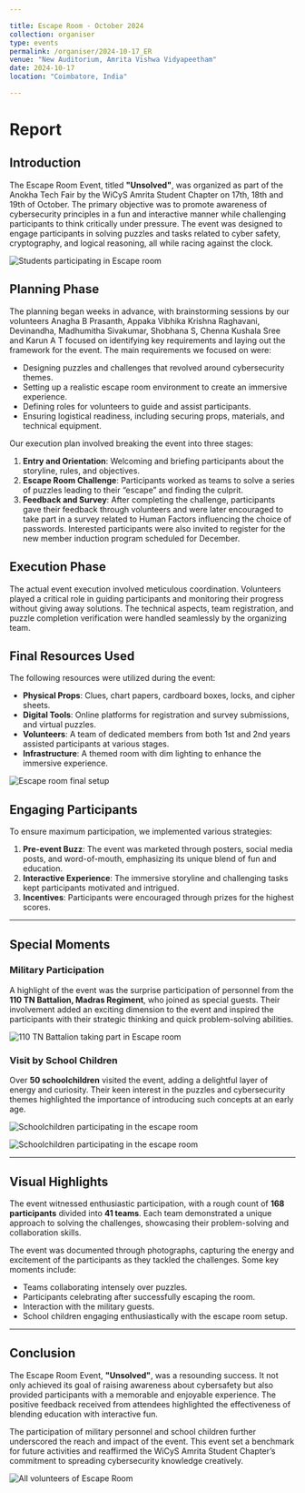 ```yaml
---

title: Escape Room - October 2024
collection: organiser
type: events
permalink: /organiser/2024-10-17_ER
venue: "New Auditorium, Amrita Vishwa Vidyapeetham"
date: 2024-10-17
location: "Coimbatore, India"

---
```


# Report

## Introduction
The Escape Room Event, titled **"Unsolved"**, was organized as part of the Anokha Tech Fair by the WiCyS Amrita Student Chapter on 17th, 18th and 19th of October. The primary objective was to promote awareness of cybersecurity principles in a fun and interactive manner while challenging participants to think critically under pressure. The event was designed to engage participants in solving puzzles and tasks related to cyber safety, cryptography, and logical reasoning, all while racing against the clock.

![Students participating in Escape room](../images/ER_OCT_2024_play.HEIC)




## Planning Phase
The planning began weeks in advance, with brainstorming sessions by our volunteers Anagha B Prasanth, Appaka Vibhika Krishna Raghavani, Devinandha, Madhumitha Sivakumar, Shobhana S, Chenna Kushala Sree and Karun A T focused on identifying key requirements and laying out the framework for the event. The main requirements we focused on were:
- Designing puzzles and challenges that revolved around cybersecurity themes.
- Setting up a realistic escape room environment to create an immersive experience.
- Defining roles for volunteers to guide and assist participants.
- Ensuring logistical readiness, including securing props, materials, and technical equipment.

Our execution plan involved breaking the event into three stages:
1. **Entry and Orientation**: Welcoming and briefing participants about the storyline, rules, and objectives.
2. **Escape Room Challenge**: Participants worked as teams to solve a series of puzzles leading to their “escape” and finding the culprit.
3. **Feedback and Survey**: After completing the challenge, participants gave their feedback through volunteers and were later encouraged to take part in a survey related to Human Factors influencing the choice of passwords. Interested participants were also invited to register for the new member induction program scheduled for December.



## Execution Phase
The actual event execution involved meticulous coordination. Volunteers played a critical role in guiding participants and monitoring their progress without giving away solutions. The technical aspects, team registration, and puzzle completion verification were handled seamlessly by the organizing team.



## Final Resources Used
The following resources were utilized during the event:
- **Physical Props**: Clues, chart papers, cardboard boxes, locks, and cipher sheets.
- **Digital Tools**: Online platforms for registration and survey submissions, and virtual puzzles.
- **Volunteers**: A team of dedicated members from both 1st and 2nd years assisted participants at various stages.
- **Infrastructure**: A themed room with dim lighting to enhance the immersive experience.

![Escape room final setup](../images/ER_OCT_2024_room.HEIC)

## Engaging Participants
To ensure maximum participation, we implemented various strategies:
1. **Pre-event Buzz**: The event was marketed through posters, social media posts, and word-of-mouth, emphasizing its unique blend of fun and education.
2. **Interactive Experience**: The immersive storyline and challenging tasks kept participants motivated and intrigued.
3. **Incentives**: Participants were encouraged through prizes for the highest scores.

---

## Special Moments
### Military Participation
A highlight of the event was the surprise participation of personnel from the **110 TN Battalion, Madras Regiment**, who joined as special guests. Their involvement added an exciting dimension to the event and inspired the participants with their strategic thinking and quick problem-solving abilities.

![110 TN Battalion taking part in Escape room](../images/ER_OCT_2024_army.HEIC)

### Visit by School Children
Over **50 schoolchildren** visited the event, adding a delightful layer of energy and curiosity. Their keen interest in the puzzles and cybersecurity themes highlighted the importance of introducing such concepts at an early age.

![Schoolchildren participating in the escape room](../images/ER_OCT_2024_school1.HEIC)

![Schoolchildren participating in the escape room](../images/ER_OCT_2024_school2.HEIC)

---

## Visual Highlights
The event witnessed enthusiastic participation, with a rough count of **168 participants** divided into **41 teams**. Each team demonstrated a unique approach to solving the challenges, showcasing their problem-solving and collaboration skills.

The event was documented through photographs, capturing the energy and excitement of the participants as they tackled the challenges. Some key moments include:
- Teams collaborating intensely over puzzles.
- Participants celebrating after successfully escaping the room.
- Interaction with the military guests.
- School children engaging enthusiastically with the escape room setup.

---

## Conclusion
The Escape Room Event, **"Unsolved"**, was a resounding success. It not only achieved its goal of raising awareness about cybersafety but also provided participants with a memorable and enjoyable experience. The positive feedback received from attendees highlighted the effectiveness of blending education with interactive fun.

The participation of military personnel and school children further underscored the reach and impact of the event. This event set a benchmark for future activities and reaffirmed the WiCyS Amrita Student Chapter’s commitment to spreading cybersecurity knowledge creatively.

![All volunteers of Escape Room](../images/ER_OCT_2024_gp.JPG)
